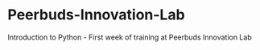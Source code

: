 # Peerbuds-Innovation-Lab
Introduction to Python - First week of training at Peerbuds Innovation Lab
